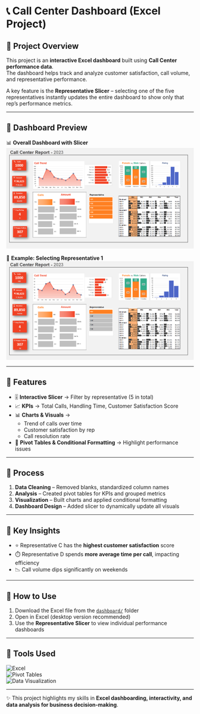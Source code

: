 # 📞 Call Center Dashboard (Excel Project)

## 🔹 Project Overview
This project is an **interactive Excel dashboard** built using **Call Center performance data**.  
The dashboard helps track and analyze customer satisfaction, call volume, and representative performance.  

A key feature is the **Representative Slicer** – selecting one of the five representatives instantly updates the entire dashboard to show only that rep’s performance metrics.  

---

## 🔹 Dashboard Preview
📊 **Overall Dashboard with Slicer**  
![Dashboard Screenshot](Pictures/All_Reps.png)

🔄 **Example: Selecting Representative 1**  
![Rep A Screenshot](Pictures/Representative_1.png)


---

## 🔹 Features
- 🎚️ **Interactive Slicer** → Filter by representative (5 in total)  
- 📈 **KPIs** → Total Calls, Handling Time, Customer Satisfaction Score  
- 📊 **Charts & Visuals** →  
  - Trend of calls over time  
  - Customer satisfaction by rep  
  - Call resolution rate  
- 📑 **Pivot Tables & Conditional Formatting** → Highlight performance issues  

---

## 🔹 Process
1. **Data Cleaning** – Removed blanks, standardized column names  
2. **Analysis** – Created pivot tables for KPIs and grouped metrics  
3. **Visualization** – Built charts and applied conditional formatting  
4. **Dashboard Design** – Added slicer to dynamically update all visuals  

---

## 🔹 Key Insights
- ⭐ Representative C has the **highest customer satisfaction** score  
- ⏱️ Representative D spends **more average time per call**, impacting efficiency  
- 📉 Call volume dips significantly on weekends  

---

## 🔹 How to Use
1. Download the Excel file from the [`dashboard/`](Dashboard/) folder  
2. Open in Excel (desktop version recommended)  
3. Use the **Representative Slicer** to view individual performance dashboards  

---

## 🔹 Tools Used
![Excel](https://img.shields.io/badge/Tool-Microsoft%20Excel-green)  
![Pivot Tables](https://img.shields.io/badge/Feature-Pivot%20Tables-blue)  
![Data Visualization](https://img.shields.io/badge/Focus-Data%20Visualization-orange)  

---

✨ This project highlights my skills in **Excel dashboarding, interactivity, and data analysis for business decision-making**.  
